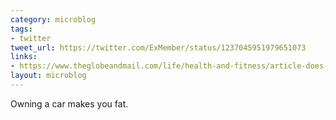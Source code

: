 ```yaml
---
category: microblog
tags:
- twitter
tweet_url: https://twitter.com/ExMember/status/1237045951979651073
links:
- https://www.theglobeandmail.com/life/health-and-fitness/article-does-owning-a-car-hurt-your-health/
layout: microblog
---
```

Owning a car makes you fat.

